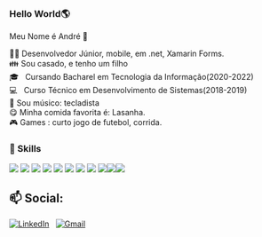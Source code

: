 ### Hello World🌎 
Meu Nome é André 👋

👨‍💻 Desenvolvedor Júnior, mobile, em .net, Xamarin Forms.</br>
👪 Sou casado, e tenho um filho</br>
🎓 &nbsp; Cursando Bacharel em Tecnologia da Informação(2020-2022)</br>
💻 &nbsp; Curso Técnico em Desenvolvimento de Sistemas(2018-2019)</br>
🎹 Sou músico: tecladista</br>
😋 Minha comida favorita é: Lasanha.</br>
🎮 Games : curto jogo de futebol, corrida.
 

###  🚀 Skills
<img src="https://img.shields.io/badge/Xamarin-3498DB?style=for-the-badge&logo=xamarin&logoColor=white" /> <img src="https://img.shields.io/badge/JavaScript-F7DF1E?style=for-the-badge&logo=javascript&logoColor=black" /> <img src="https://img.shields.io/badge/.NET-5C2D91?style=for-the-badge&logo=.net&logoColor=white"/> <img src="https://img.shields.io/badge/Angular-DD0031?style=for-the-badge&logo=angular&logoColor=white" /> <img src="https://img.shields.io/badge/C%23-239120?style=for-the-badge&logo=c-sharp&logoColor=white" /> <img src="https://img.shields.io/badge/MongoDB-4EA94B?style=for-the-badge&logo=mongodb&logoColor=white" /> <img src="https://img.shields.io/badge/Microsoft_Azure-0089D6?style=for-the-badge&logo=microsoft-azure&logoColor=white" /> <img src="https://img.shields.io/badge/Visual_Studio_2019-5C2D91?style=for-the-badge&logo=visual%20studio&logoColor=white" /> <img src="https://img.shields.io/badge/TypeScript-007ACC?style=for-the-badge&logo=typescript&logoColor=white" /><img src="https://camo.githubusercontent.com/c8d13e1c596a6726b1da8475a9299fac133f95ef009083b48be01f975a44987e/68747470733a2f2f696d672e736869656c64732e696f2f62616467652f2d48544d4c2d3035313232413f7374796c653d666c6174266c6f676f3d48544d4c35"/><img src="https://camo.githubusercontent.com/d738d76484d50c8345c2d01e39364b707285bc7936140858e7909dfe6424efb2/68747470733a2f2f696d672e736869656c64732e696f2f62616467652f2d4353532d3035313232413f7374796c653d666c6174266c6f676f3d43535333266c6f676f436f6c6f723d313537324236"/>



## 📫 Social:

  <a href="https://www.linkedin.com/in/andr%C3%A9-lacerda-9999a4173/"><img alt="LinkedIn" src="https://img.shields.io/badge/linkedin%20-%230077B5.svg?&style=flat&logo=linkedin&logoColor=white"/></a> &nbsp;
<a href="mailto:andredesenvolvedorti@gmail.com"><img alt="Gmail" src="https://img.shields.io/badge/Gmail-D14836?style=flat&logo=gmail&logoColor=white" /></a> &nbsp;


